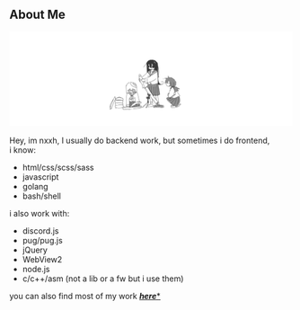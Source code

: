 ## About Me

<img src="https://github.com/nxxh447/nxxh447/blob/main/banner.png?raw=true">

Hey, im nxxh, I usually do backend work, but sometimes i do frontend,
<br>
i know:
- html/css/scss/sass
- javascript
- golang
- bash/shell

i also work with:
- discord.js
- pug/pug.js
- jQuery
- WebView2
- node.js
- c/c++/asm (not a lib or a fw but i use them)

you can also find most of my work <a href="https://github.com/Omvik">***__here__****</a>
